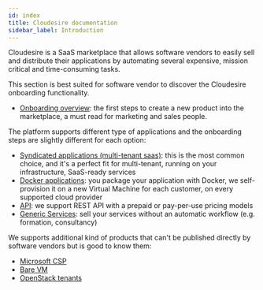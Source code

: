 ```yaml
---
id: index
title: Cloudesire documentation
sidebar_label: Introduction
---
```


Cloudesire is a SaaS marketplace that allows software vendors to easily sell and
distribute their applications by automating several expensive, mission critical
and time-consuming tasks.

This section is best suited for software vendor to discover the Cloudesire
onboarding functionality.

* [Onboarding overview](onboarding.md): the first steps to create a new product
  into the marketplace, a must read for marketing and sales people.

The platform supports different type of applications and the onboarding steps
are slightly different for each option:

* [Syndicated applications (multi-tenant saas)](syndication.md): this is the
  most common choice, and it's a perfect fit for multi-tenant,
  running on your infrastructure, SaaS-ready services
* [Docker applications](docker.md): you package your application with Docker, we
  self-provision it on a new Virtual Machine for each customer, on every supported cloud
  provider
* [API](api-product.md): we support REST API with a prepaid or pay-per-use
  pricing models
* [Generic Services](service.md): sell your services without an automatic
  workflow (e.g. formation, consultancy)

We supports additional kind of products that can't be published directly by
software vendors but is good to know them:

* [Microsoft CSP](csp-product.md)
* [Bare VM](vm.md)
* [OpenStack tenants](openstack.md)
